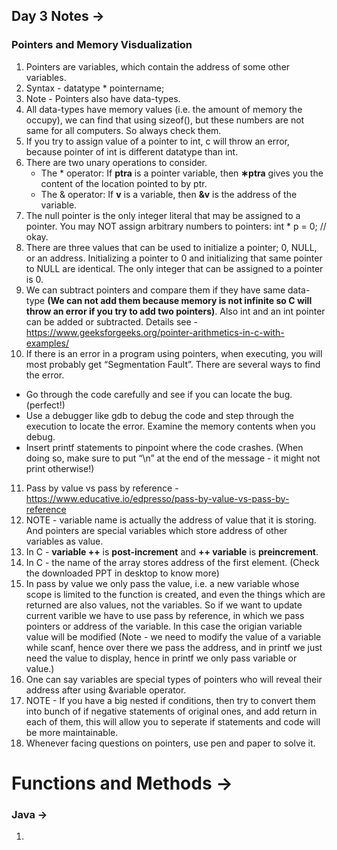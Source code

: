 ## Day 3 Notes ->

### Pointers and Memory Visdualization 
1. Pointers are variables, which contain the address of some other variables.
2. Syntax - datatype * pointername;
3. Note - Pointers also have data-types.
4. All data-types have memory values (i.e. the amount of memory the occupy), we can find that using sizeof(), but these numbers are not same for all
computers. So always check them.
5. If you try to assign value of a pointer to int, c will throw an error, because pointer of int is different datatype than int.
6. There are two unary operations to consider.
    - The * operator: If **ptra** is a pointer variable, then **∗ptra**
    gives you the content of the location pointed to by ptr.
    - The & operator: If **v** is a variable, then **&v** is the address of
    the variable.
7. The null pointer is the only integer literal that may be assigned to a pointer. 
You may NOT assign arbitrary numbers to pointers: int * p = 0; // okay.
8. There are three values that can be used to initialize a pointer; 0, NULL, or an address. Initializing a pointer to 0 and initializing that same pointer to NULL are identical. The only integer that can be assigned to a pointer is 0.
9. We can subtract pointers and compare them if they have same data-type **(We can not add them because memory is not infinite so C will throw an error if you try to add two pointers)**. Also int and an int pointer can be added or subtracted. Details see - https://www.geeksforgeeks.org/pointer-arithmetics-in-c-with-examples/
10. If there is an error in a program using pointers, when executing,
you will most probably get “Segmentation Fault”.
There are several ways to find the error.
  - Go through the code carefully and see if you can locate the
        bug. (perfect!)
  - Use a debugger like gdb to debug the code and step through
        the execution to locate the error. Examine the memory
        contents when you debug.
  - Insert printf statements to pinpoint where the code crashes.
        (When doing so, make sure to put “\n” at the end of the
        message - it might not print otherwise!)
11. Pass by value vs pass by reference - https://www.educative.io/edpresso/pass-by-value-vs-pass-by-reference
12. NOTE - variable name is actually the address of value that it is storing. And pointers are special variables which store address of other variables as value. 
13. In C - **variable ++** is **post-increment** and **++ variable** is **preincrement**.
14. In C - the name of the array stores address of the first element. (Check the downloaded PPT in desktop to know more)
15. In pass by value we only pass the value, i.e. a new variable whose scope is limited to the function is created, and even the things which are returned are also values, not the variables. So if we want to update current varible we have to use pass by reference, in which we pass pointers or address of the variable. In this case the origian variable value will be modified (Note - we need to modify the value of a variable while scanf, hence over there we pass the address, and in printf we just need the value to display, hence in printf we only pass variable or value.)
16. One can say variables are special types of pointers who will reveal their address after using &variable operator.
17. NOTE - If you have a big nested if conditions, then try to convert them into bunch of if negative statements of original ones, and add return in each of them, this will allow you to seperate if statements and code will be more maintainable. 
18. Whenever facing questions on pointers, use pen and paper to solve it.


# Functions and Methods ->
### Java ->
1. 
